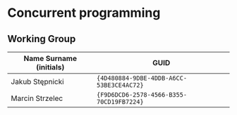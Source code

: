 # Concurrent programming

## Working Group

| Name Surname (initials) | GUID                                     |
| ----------------------- | ---------------------------------------- |
| Jakub Stępnicki         | `{4D480884-9DBE-4DDB-A6CC-53BE3CE4AC72}` |
| Marcin Strzelec         | `{F9D6DCD6-2578-4566-B355-70CD19FB7224}` |
